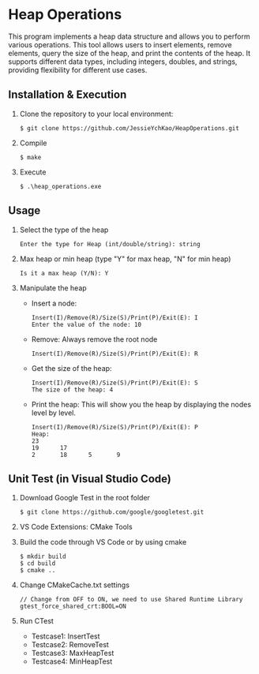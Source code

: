 # Heap Operations
This program implements a heap data structure and allows you to perform various operations. This tool allows users to insert elements, remove elements, query the size of the heap, and print the contents of the heap. It supports different data types, including integers, doubles, and strings, providing flexibility for different use cases.

## Installation & Execution

1. Clone the repository to your local environment:

    ```
    $ git clone https://github.com/JessieYchKao/HeapOperations.git
    ```

2. Compile
    ```
    $ make
    ```

3. Execute
    ```
    $ .\heap_operations.exe
    ```

## Usage

1. Select the type of the heap
    ```
    Enter the type for Heap (int/double/string): string
    ```
2. Max heap or min heap (type "Y" for max heap, "N" for min heap)
    ```
    Is it a max heap (Y/N): Y
    ```
3. Manipulate the heap

    -  Insert a node:
        ```
        Insert(I)/Remove(R)/Size(S)/Print(P)/Exit(E): I
        Enter the value of the node: 10
        ```
    -  Remove: Always remove the root node
        ```
        Insert(I)/Remove(R)/Size(S)/Print(P)/Exit(E): R
        ```
    -  Get the size of the heap: 
        ```
        Insert(I)/Remove(R)/Size(S)/Print(P)/Exit(E): S
        The size of the heap: 4
        ```
    -  Print the heap: This will show you the heap by displaying the nodes level by level.
        ```
        Insert(I)/Remove(R)/Size(S)/Print(P)/Exit(E): P
        Heap: 
        23
        19      17
        2       18      5       9
        ```
## Unit Test (in Visual Studio Code)
1. Download Google Test in the root folder
    ```
    $ git clone https://github.com/google/googletest.git
    ```
2. VS Code Extensions: CMake Tools

3. Build the code through VS Code or by using cmake
    ```
    $ mkdir build
    $ cd build
    $ cmake ..
    ```
4. Change CMakeCache.txt settings
    ```
    // Change from OFF to ON, we need to use Shared Runtime Library
    gtest_force_shared_crt:BOOL=ON
    ```

5. Run CTest
    - Testcase1: InsertTest
    - Testcase2: RemoveTest
    - Testcase3: MaxHeapTest
    - Testcase4: MinHeapTest

